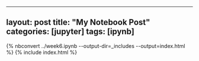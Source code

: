 
---
layout: post
title: "My Notebook Post"
categories: [jupyter]
tags: [ipynb]
---

{% nbconvert ../week6.ipynb --output-dir=_includes --output=index.html %}
{% include index.html %}

